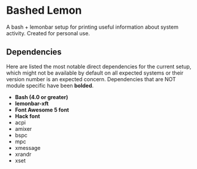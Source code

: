 # Bashed Lemon

A bash + lemonbar setup for printing useful information about system activity. Created for personal use.

## Dependencies

Here are listed the most notable direct dependencies for the current setup, which might not be available by default on all expected systems or their version number is an expected concern. Dependencies that are NOT module specific have been **bolded**.

- **Bash (4.0 or greater)**
- **lemonbar-xft**
- **Font Awesome 5 font**
- **Hack font**
- acpi
- amixer
- bspc
- mpc
- xmessage
- xrandr
- xset
